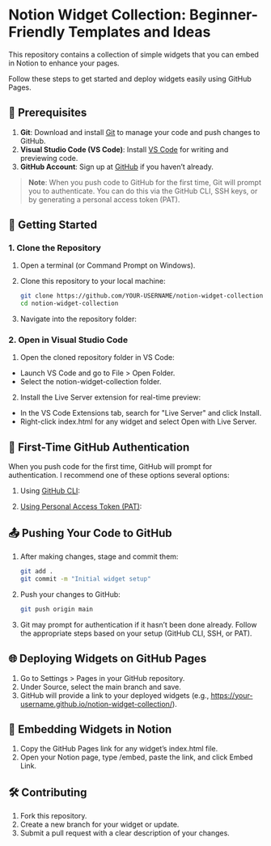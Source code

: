 # Notion Widget Collection: Beginner-Friendly Templates and Ideas

This repository contains a collection of simple widgets that you can embed in Notion to enhance your pages.

Follow these steps to get started and deploy widgets easily using GitHub Pages.

## 🔧 Prerequisites

1. **Git**: Download and install [Git](https://git-scm.com/downloads) to manage your code and push changes to GitHub.
2. **Visual Studio Code (VS Code)**: Install [VS Code](https://code.visualstudio.com/) for writing and previewing code.
3. **GitHub Account**: Sign up at [GitHub](https://github.com) if you haven’t already.

> **Note**: When you push code to GitHub for the first time, Git will prompt you to authenticate. You can do this via the GitHub CLI, SSH keys, or by generating a personal access token (PAT).

## 🔨 Getting Started

### 1. Clone the Repository

1. Open a terminal (or Command Prompt on Windows).
2. Clone this repository to your local machine:

   ```bash
   git clone https://github.com/YOUR-USERNAME/notion-widget-collection.git
   cd notion-widget-collection
   ```

3. Navigate into the repository folder:

### 2. Open in Visual Studio Code

1. Open the cloned repository folder in VS Code:

- Launch VS Code and go to File > Open Folder.
- Select the notion-widget-collection folder.

2. Install the Live Server extension for real-time preview:

- In the VS Code Extensions tab, search for "Live Server" and click Install.
- Right-click index.html for any widget and select Open with Live Server.

## 🚀 First-Time GitHub Authentication

When you push code for the first time, GitHub will prompt for authentication.
I recommend one of these options several options:

1. Using [GitHub CLI](https://docs.github.com/en/github-cli/github-cli/quickstart):

2. [Using Personal Access Token (PAT)](https://docs.github.com/en/authentication/keeping-your-account-and-data-secure/managing-your-personal-access-tokens):

## 📤 Pushing Your Code to GitHub

1. After making changes, stage and commit them:

   ```bash
   git add .
   git commit -m "Initial widget setup"
   ```

2. Push your changes to GitHub:

   ```bash
   git push origin main
   ```

3. Git may prompt for authentication if it hasn’t been done already. Follow the appropriate steps based on your setup (GitHub CLI, SSH, or PAT).

## 🌐 Deploying Widgets on GitHub Pages

1. Go to Settings > Pages in your GitHub repository.
2. Under Source, select the main branch and save.
3. GitHub will provide a link to your deployed widgets (e.g., https://your-username.github.io/notion-widget-collection/).

## 📝 Embedding Widgets in Notion

1. Copy the GitHub Pages link for any widget’s index.html file.
2. Open your Notion page, type /embed, paste the link, and click Embed Link.

## 🛠️ Contributing

1. Fork this repository.
2. Create a new branch for your widget or update.
3. Submit a pull request with a clear description of your changes.
